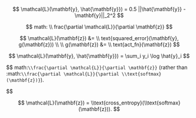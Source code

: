 $$
\mathcal{L}(\mathbf{y}, \hat{\mathbf{y}})
                    = 0.5 ||\hat{\mathbf{y}} - \mathbf{y}||_2^2
$$

$$
math: \\ frac{\partial
        \mathcal{L}}{\partial \mathbf{z}}
$$

$$
\mathcal{L}(\mathbf{z})
                &=   \\ text{squared_error}(\mathbf{y}, g(\mathbf{z})) \\ \\
            g(\mathbf{z})
                &=   \\ text{act_fn}(\mathbf{z})
$$

$$
 \mathcal{L}(\mathbf{y}, \hat{\mathbf{y}})
                    = \sum_i y_i \log \hat{y}_i
$$

$$
math:`\\frac{\partial
        \mathcal{L}}{\partial \mathbf{z}}` (rather than :math:`\\frac{\partial
        \mathcal{L}}{\partial \\text{softmax}(\mathbf{z})}`).
$$

$$
 \mathcal{L}(\mathbf{z})
                = \\text{cross_entropy}(\\text{softmax}(\mathbf{z})).
$$

